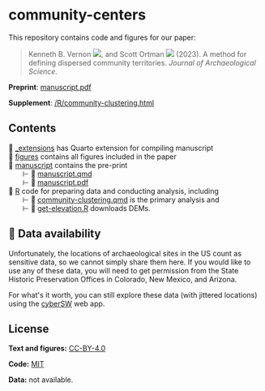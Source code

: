 
# community-centers

<!-- badges: start -->

<!-- badges: end -->

This repository contains code and figures for our paper:

> Kenneth B. Vernon
> [![](https://orcid.org/sites/default/files/images/orcid_16x16.png)](https://orcid.org/0000-0003-0098-5092),
> and Scott Ortman
> [![](https://orcid.org/sites/default/files/images/orcid_16x16.png)](https://orcid.org/0000-0003-0709-5287)
> (2023). A method for defining dispersed community territories.
> *Journal of Archaeological Science*.

**Preprint**: [manuscript.pdf](/manuscript/manuscript.pdf)  

**Supplement**: [/R/community-clustering.html](/R/community-clustering.html)  

## Contents  

📂 [_extensions](/_extensions) has Quarto extension for compiling manuscript  
📂 [figures](/figures) contains all figures included in the paper  
📂 [manuscript](/manuscript) contains the pre-print  
&emsp;&emsp;&RightTee; 📄 [manuscript.qmd](/manuscript/manuscript.qmd)  
&emsp;&emsp;&RightTee; 📄 [manuscript.pdf](/manuscript/manuscript.pdf)  
📂 [R](/R) code for preparing data and conducting analysis, including  
&emsp;&emsp;&RightTee; 📄 [community-clustering.qmd](/R/analysis.qmd) is the primary analysis and  
&emsp;&emsp;&RightTee; 📄 [get-elevation.R](/R/get-elevation.R) downloads DEMs.  

## 💾 Data availability  

Unfortunately, the locations of archaeological sites in the US count as sensitive data, so we cannot simply share them here. If you would like to use any of these data, you will need to get permission from the State Historic Preservation Offices in Colorado, New Mexico, and Arizona.  

For what's it worth, you can still explore these data (with jittered locations) using the [cyberSW](https://cybersw.org/) web app.  

## License  

**Text and figures:** [CC-BY-4.0](http://creativecommons.org/licenses/by/4.0/)

**Code:** [MIT](LICENSE.md)

**Data:** not available.

